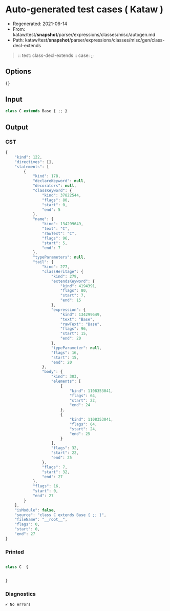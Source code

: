 # Auto-generated test cases ( Kataw )
- Regenerated: 2021-06-14
- From: kataw/test/__snapshot__/parser/expressions/classes/misc/autogen.md
- Path: kataw/test/__snapshot__/parser/expressions/classes/misc/gen/class-decl-extends
> :: test: class-decl-extends
> :: case: ;;
## Options

`````js
{}
`````
## Input

`````js
class C extends Base { ;; }
`````
## Output

### CST

```javascript
{
    "kind": 122,
    "directives": [],
    "statements": [
        {
            "kind": 178,
            "declareKeyword": null,
            "decorators": null,
            "classKeyword": {
                "kind": 37822544,
                "flags": 80,
                "start": 0,
                "end": 5
            },
            "name": {
                "kind": 134299649,
                "text": "C",
                "rawText": "C",
                "flags": 96,
                "start": 5,
                "end": 7
            },
            "typeParameters": null,
            "tail": {
                "kind": 277,
                "classHeritage": {
                    "kind": 279,
                    "extendsKeyword": {
                        "kind": 4194391,
                        "flags": 80,
                        "start": 7,
                        "end": 15
                    },
                    "expression": {
                        "kind": 134299649,
                        "text": "Base",
                        "rawText": "Base",
                        "flags": 96,
                        "start": 15,
                        "end": 20
                    },
                    "typeParameter": null,
                    "flags": 16,
                    "start": 15,
                    "end": 20
                },
                "body": {
                    "kind": 303,
                    "elements": [
                        {
                            "kind": 1108353041,
                            "flags": 64,
                            "start": 22,
                            "end": 24
                        },
                        {
                            "kind": 1108353041,
                            "flags": 64,
                            "start": 24,
                            "end": 25
                        }
                    ],
                    "flags": 32,
                    "start": 22,
                    "end": 25
                },
                "flags": 7,
                "start": 32,
                "end": 27
            },
            "flags": 16,
            "start": 0,
            "end": 27
        }
    ],
    "isModule": false,
    "source": "class C extends Base { ;; }",
    "fileName": "__root__",
    "flags": 0,
    "start": 0,
    "end": 27
}
```

### Printed

```javascript

class C  {


}
```

### Diagnostics

```javascript
✔ No errors
```


